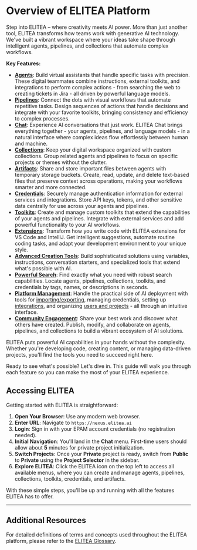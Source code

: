 # Overview of ELITEA Platform

Step into ELITEA – where creativity meets AI power. More than just another tool, ELITEA transforms how teams work with generative AI technology. We've built a vibrant workspace where your ideas take shape through intelligent agents, pipelines, and collections that automate complex workflows.

**Key Features:**

* **[Agents](../platform-documentation/menus/agents.md)**: Build virtual assistants that handle specific tasks with precision. These digital teammates combine instructions, external toolkits, and integrations to perform complex actions - from searching the web to creating tickets in Jira - all driven by powerful language models.
* **[Pipelines](../platform-documentation/menus/pipelines.md)**: Connect the dots with visual workflows that automate repetitive tasks. Design sequences of actions that handle decisions and integrate with your favorite toolkits, bringing consistency and efficiency to complex processes.
* **[Chat](../platform-documentation/menus/chat.md)**: Experience AI conversations that just work. ELITEA Chat brings everything together - your agents, pipelines, and language models - in a natural interface where complex ideas flow effortlessly between human and machine.
* **[Collections](../platform-documentation/menus/collections.md)**: Keep your digital workspace organized with custom collections. Group related agents and pipelines to focus on specific projects or themes without the clutter.
* **[Artifacts](../platform-documentation/menus/artifacts.md)**: Share and store important files between agents with temporary storage buckets. Create, read, update, and delete text-based files that preserve context across operations, making your workflows smarter and more connected.
* **[Credentials](../platform-documentation/menus/credentials.md)**: Securely manage authentication information for external services and integrations. Store API keys, tokens, and other sensitive data centrally for use across your agents and pipelines.
* **[Toolkits](../platform-documentation/menus/toolkits.md)**: Create and manage custom toolkits that extend the capabilities of your agents and pipelines. Integrate with external services and add powerful functionality to your AI workflows.
* **[Extensions](../platform-documentation/extensions/elitea-code.md)**: Transform how you write code with ELITEA extensions for VS Code and IntelliJ. Get intelligent suggestions, automate routine coding tasks, and adapt your development environment to your unique style.
* **[Advanced Creation Tools](glossary.md)**: Build sophisticated solutions using variables, instructions, conversation starters, and specialized tools that extend what's possible with AI.
* **[Powerful Search](../how-tos/how-to-search.md)**: Find exactly what you need with robust search capabilities. Locate agents, pipelines, collections, toolkits, and credentials by tags, names, or descriptions in seconds.
* **[Platform Management](../platform-documentation/menus/settings.md)**: Handle the practical side of AI deployment with tools for [importing/exporting](../feature-guides/core-features/export-import.md), managing credentials, setting up [integrations](../feature-guides/core-features/integrations.md), and organizing [users and projects](../feature-guides/advanced-features/roles.md) - all through an intuitive interface.
* **[Community Engagement](../feature-guides/core-features/public-project.md)**: Share your best work and discover what others have created. Publish, modify, and collaborate on agents, pipelines, and collections to build a vibrant ecosystem of AI solutions.

ELITEA puts powerful AI capabilities in your hands without the complexity. Whether you're developing code, creating content, or managing data-driven projects, you'll find the tools you need to succeed right here.

Ready to see what's possible? Let's dive in. This guide will walk you through each feature so you can make the most of your ELITEA experience.

## Accessing ELITEA

Getting started with ELITEA is straightforward:

1. **Open Your Browser**: Use any modern web browser.
2. **Enter URL**: Navigate to `https://nexus.elitea.ai`
3. **Login**: Sign in with your EPAM account credentials (no registration needed).
4. **Initial Navigation**: You'll land in the **Chat** menu. First-time users should allow about **5** minutes for private project initialization.
5. **Switch Projects**: Once your **Private** project is ready, switch from **Public** to **Private** using the **Project Selector** in the sidebar.
6. **Explore ELITEA**: Click the ELITEA icon on the top left to access all available menus, where you can create and manage agents, pipelines, collections, toolkits, credentials, and artifacts.

With these simple steps, you'll be up and running with all the features ELITEA has to offer.

---

## Additional Resources

For detailed definitions of terms and concepts used throughout the ELITEA platform, please refer to the [ELITEA Glossary](glossary.md).